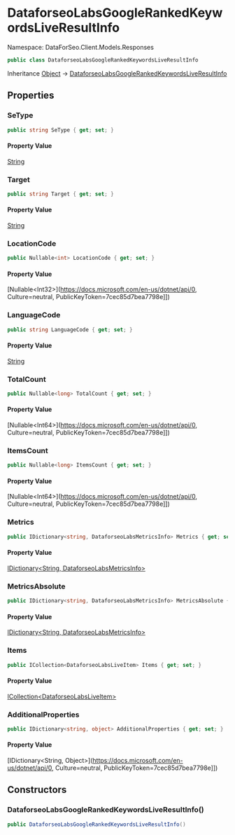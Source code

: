 # DataforseoLabsGoogleRankedKeywordsLiveResultInfo

Namespace: DataForSeo.Client.Models.Responses

```csharp
public class DataforseoLabsGoogleRankedKeywordsLiveResultInfo
```

Inheritance [Object](https://docs.microsoft.com/en-us/dotnet/api/Object) → [DataforseoLabsGoogleRankedKeywordsLiveResultInfo](./DataforseoLabsGoogleRankedKeywordsLiveResultInfo.md)

## Properties

### **SeType**

```csharp
public string SeType { get; set; }
```

#### Property Value

[String](https://docs.microsoft.com/en-us/dotnet/api/String)<br>

### **Target**

```csharp
public string Target { get; set; }
```

#### Property Value

[String](https://docs.microsoft.com/en-us/dotnet/api/String)<br>

### **LocationCode**

```csharp
public Nullable<int> LocationCode { get; set; }
```

#### Property Value

[Nullable&lt;Int32&gt;](https://docs.microsoft.com/en-us/dotnet/api/0, Culture=neutral, PublicKeyToken=7cec85d7bea7798e]])<br>

### **LanguageCode**

```csharp
public string LanguageCode { get; set; }
```

#### Property Value

[String](https://docs.microsoft.com/en-us/dotnet/api/String)<br>

### **TotalCount**

```csharp
public Nullable<long> TotalCount { get; set; }
```

#### Property Value

[Nullable&lt;Int64&gt;](https://docs.microsoft.com/en-us/dotnet/api/0, Culture=neutral, PublicKeyToken=7cec85d7bea7798e]])<br>

### **ItemsCount**

```csharp
public Nullable<long> ItemsCount { get; set; }
```

#### Property Value

[Nullable&lt;Int64&gt;](https://docs.microsoft.com/en-us/dotnet/api/0, Culture=neutral, PublicKeyToken=7cec85d7bea7798e]])<br>

### **Metrics**

```csharp
public IDictionary<string, DataforseoLabsMetricsInfo> Metrics { get; set; }
```

#### Property Value

[IDictionary&lt;String, DataforseoLabsMetricsInfo&gt;](./DataforseoLabsMetricsInfo.md)<br>

### **MetricsAbsolute**

```csharp
public IDictionary<string, DataforseoLabsMetricsInfo> MetricsAbsolute { get; set; }
```

#### Property Value

[IDictionary&lt;String, DataforseoLabsMetricsInfo&gt;](./DataforseoLabsMetricsInfo.md)<br>

### **Items**

```csharp
public ICollection<DataforseoLabsLiveItem> Items { get; set; }
```

#### Property Value

[ICollection&lt;DataforseoLabsLiveItem&gt;](./DataforseoLabsLiveItem.md)<br>

### **AdditionalProperties**

```csharp
public IDictionary<string, object> AdditionalProperties { get; set; }
```

#### Property Value

[IDictionary&lt;String, Object&gt;](https://docs.microsoft.com/en-us/dotnet/api/0, Culture=neutral, PublicKeyToken=7cec85d7bea7798e]])<br>

## Constructors

### **DataforseoLabsGoogleRankedKeywordsLiveResultInfo()**

```csharp
public DataforseoLabsGoogleRankedKeywordsLiveResultInfo()
```
